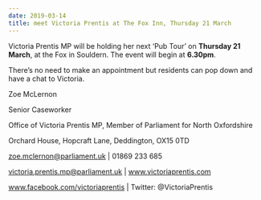 ```yaml
---
date: 2019-03-14
title: meet Victoria Prentis at The Fox Inn, Thursday 21 March
---
```



Victoria Prentis MP will be holding her next
‘Pub Tour’ on **Thursday 21 March**, at the Fox in Souldern. The event
will begin at **6.30pm**.

There’s no need to make an appointment but
residents can pop down and have a chat to Victoria.

 


 

Zoe McLernon

Senior Caseworker

Office of Victoria Prentis MP, Member of Parliament for North Oxfordshire

 

Orchard House, Hopcraft Lane, Deddington, OX15 0TD

zoe.mclernon@parliament.uk | 01869 233 685

 
victoria.prentis.mp@parliament.uk | www.victoriaprentis.com

www.facebook.com/victoriaprentis | Twitter: @VictoriaPrentis